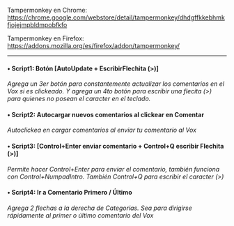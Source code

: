 Tampermonkey en Chrome:
https://chrome.google.com/webstore/detail/tampermonkey/dhdgffkkebhmkfjojejmpbldmpobfkfo

Tampermonkey en Firefox:
https://addons.mozilla.org/es/firefox/addon/tampermonkey/

---------------------------------------------------------------------------

#### • Script1: Botón [AutoUpdate + EscribirFlechita (>)]
*Agrega un 3er botón para constantemente actualizar los comentarios en el Vox si es clickeado. Y agrega un 4to botón para escribir una flecita (>) para quienes no posean el caracter en el teclado.*


#### • Script2: Autocargar nuevos comentarios al clickear en Comentar
*Autoclickea en cargar comentarios al enviar tu comentario al Vox*


#### • Script3: [Control+Enter enviar comentario + Control+Q escribir Flechita (>)]
*Permite hacer Control+Enter para enviar el comentario, también funciona con Control+NumpadIntro. También Control+Q para escribir el caracter (>)*

#### • Script4: Ir a Comentario Primero / Último
*Agrega 2 flechas a la derecha de Categorias. Sea para dirigirse rápidamente al primer o último comentario del Vox*
